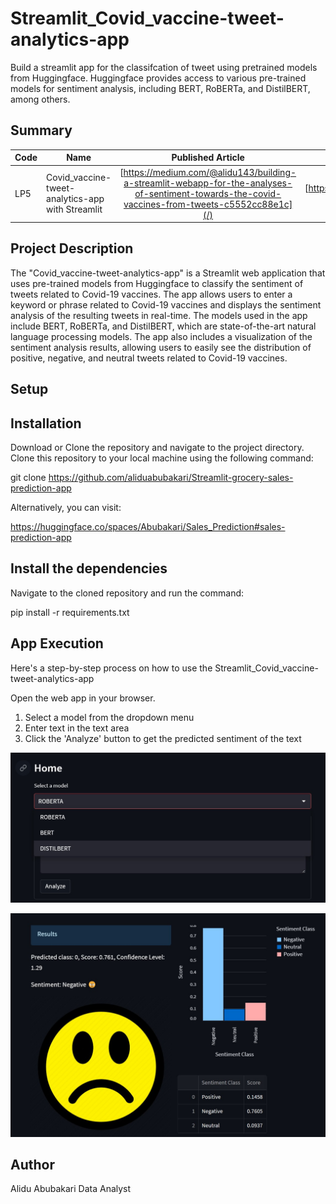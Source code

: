 # Streamlit_Covid_vaccine-tweet-analytics-app
Build a streamlit app for the classifcation of tweet using pretrained models from Huggingface. Huggingface provides access to various pre-trained models for sentiment analysis, including BERT, RoBERTa, and DistilBERT, among others.

## Summary
| Code      | Name        | Published Article |  Deployed App |
|-----------|-------------|:-------------:|------:|
| LP5 | Covid_vaccine-tweet-analytics-app with Streamlit |  [https://medium.com/@alidu143/building-a-streamlit-webapp-for-the-analyses-of-sentiment-towards-the-covid-vaccines-from-tweets-c5552cc88e1c](/) | [https://huggingface.co/spaces/Abubakari/Covid_Vaccines_Tweet_Sentiment_Analysis](/) |

## Project Description
The "Covid_vaccine-tweet-analytics-app" is a Streamlit web application that uses pre-trained models from Huggingface to classify the sentiment of tweets related to Covid-19 vaccines. The app allows users to enter a keyword or phrase related to Covid-19 vaccines and displays the sentiment analysis of the resulting tweets in real-time. The models used in the app include BERT, RoBERTa, and DistilBERT, which are state-of-the-art natural language processing models. The app also includes a visualization of the sentiment analysis results, allowing users to easily see the distribution of positive, negative, and neutral tweets related to Covid-19 vaccines.

## Setup

## Installation

Download or Clone the repository and navigate to the project directory. Clone this repository to your local machine using the following command:

git clone https://github.com/aliduabubakari/Streamlit-grocery-sales-prediction-app

Alternatively, you can visit:

https://huggingface.co/spaces/Abubakari/Sales_Prediction#sales-prediction-app

## Install the dependencies

Navigate to the cloned repository and run the command:

pip install -r requirements.txt

## App Execution
Here's a step-by-step process on how to use the Streamlit_Covid_vaccine-tweet-analytics-app

Open the web app in your browser.

1. Select a model from the dropdown menu
2. Enter text in the text area
3. Click the 'Analyze' button to get the predicted sentiment of the text

![Alt text](1.jpg)

![Alt text](2.jpg)


## Author
Alidu Abubakari
Data Analyst





